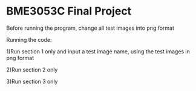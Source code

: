 # BME3053C Final Project

Before running the program, change all test images into png format

Running the code:

1)Run section 1 only and input a test image name, using the test images in png format

2)Run section 2 only

3)Run section 3 only
